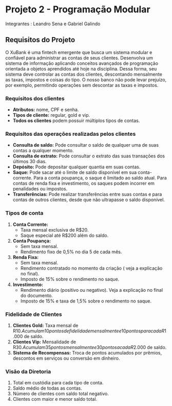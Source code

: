 # Projeto  2  -  Programação Modular

Integrantes : Leandro Sena e Gabriel Galindo 

## Requisitos do Projeto

O XuBank é uma fintech emergente que busca um sistema modular e confiável para administrar as contas de seus clientes. Desenvolva um sistema de informação aplicando conceitos avançados de programação orientada a objetos aprendidos até hoje na disciplina. Dessa forma, seu sistema deve controlar as contas dos clientes, descontando mensalmente as taxas, impostos e coisas do tipo. O nosso banco não pode levar prejuízo, por exemplo, permitindo operações sem descontar as taxas e impostos.

### Requisitos dos clientes

- **Atributos:** nome, CPF e senha.
- **Tipos de cliente:** regular, gold e vip.
- **Todos os clientes** podem possuir múltiplos tipos de contas.

### Requisitos das operações realizadas pelos clientes

- **Consulta de saldo:** Pode consultar o saldo de qualquer uma de suas contas a qualquer momento.
- **Consulta de extrato:** Pode consultar o extrato das suas transações dos últimos 30 dias.
- **Depósito:** Pode depositar qualquer quantia em suas contas.
- **Saque:** Pode sacar até o limite de saldo disponível em sua conta-corrente. Para a conta poupança, o saque é limitado ao saldo atual. Para contas de renda fixa e investimento, os saques podem incorrer em penalidades ou impostos.
- **Transferências:** Pode realizar transferências entre suas contas e para contas de outros clientes, desde que não ultrapasse o saldo disponível.

### Tipos de conta

1. **Conta Corrente:**
    - Taxa mensal exclusiva de R$20.
    - Saque especial até R$200 além do saldo.
2. **Conta Poupança:**
    - Sem taxa mensal.
    - Rendimento fixo de 0,5% no dia 5 de cada mês.
3. **Renda Fixa:**
    - Sem taxa mensal.
    - Rendimento contratado no momento da criação ( veja a explicação no final).
    - Imposto de 15% sobre o rendimento no saque.
4. **Investimento:**
    - Rendimento diário (positivo ou negativo). Veja a explicação no final do documento.
    - Imposto de 15% e taxa de 1,5% sobre o rendimento no saque.

### Fidelidade de Clientes

1. **Clientes Gold:** Taxa mensal de R$10. Acumulam 10 pontos de fidelidade mensalmente e 10 pontos para cada R$1.000 de saldo.
2. **Clientes Vip:** Mensalidade de R$30. Acumulam 35 pontos mensalmente e 30 pontos a cada R$2.000 de saldo.
3. **Sistema de Recompensas:** Troca de pontos acumulados por prêmios, descontos em serviços ou conversão em dinheiro.

### Visão da Diretoria

1. Total em custódia para cada tipo de conta.
2. Saldo médio de todas as contas.
3. Número de clientes com saldo total negativo.
4. Clientes com maior e menor saldo total.
